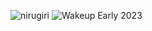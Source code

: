 ![nirugiri](https://img.shields.io/static/v1?label=nirugiri&message=1304826&color=ff69b4)
![Wakeup Early 2023](https://img.shields.io/badge/Wakeup_Early_2023-45/47-blue)
